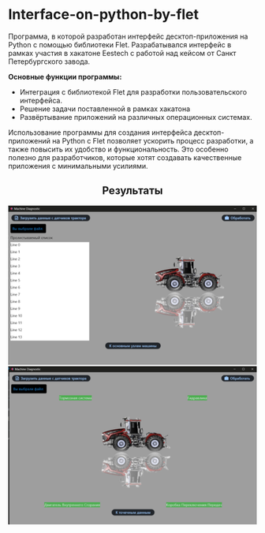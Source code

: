 # Interface-on-python-by-flet
<p>
    Программа, в которой разработан интерфейс десктоп-приложения на Python с помощью библиотеки Flet. Разрабатывался интерфейс в рамках участия в хакатоне Eestech с работой над кейсом от Санкт Петербургского завода.
</p>

<p>
    <b>Основные функции программы:</b>
</p>
<ul>
    <li>Интеграция с библиотекой Flet для разработки пользовательского интерфейса.</li>
    <li>Решение задачи поставленной в рамках хакатона</li>
    <li>Развёртывание приложений на различных операционных системах.</li>
</ul>

<p>
    Использование программы для создания интерфейса десктоп-приложений на Python с Flet позволяет ускорить процесс разработки, а также повысить их удобство и функциональность. Это особенно полезно для разработчиков, которые хотят создавать качественные приложения с минимальными усилиями.
</p>

<h2 align = "center">Результаты</h2>
<img src = "https://github.com/Ivanqo/Interface-on-python-by-flet/blob/main/Page1.png">
<img src = "https://github.com/Ivanqo/Interface-on-python-by-flet/blob/main/Page2.png">
